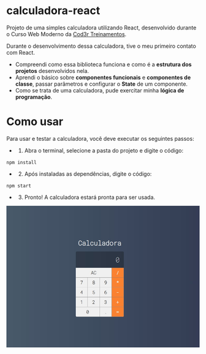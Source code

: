 # calculadora-react

Projeto de uma simples calculadora utilizando React, desenvolvido durante o Curso Web Moderno da <a href="https://www.cod3r.com.br/">Cod3r Treinamentos</a>.

Durante o desenvolvimento dessa calculadora, tive o meu primeiro contato com React. 
* Compreendi como essa biblioteca funciona e como é a **estrutura dos projetos** desenvolvidos nela. 
* Aprendi o básico sobre **componentes funcionais** e **componentes de classe**, passar parâmetros e configurar o **State** de um componente.
* Como se trata de uma calculadora, pude exercitar minha **lógica de programação**.

# Como usar
Para usar e testar a calculadora, você deve executar os seguintes passos:
* 1. Abra o terminal, selecione a pasta do projeto e digite o código: 
```
npm install
``` 
* 2. Após instaladas as dependências, digite o código:
```
npm start
```
* 3. Pronto! A calculadora estará pronta para ser usada.

<img src="https://github.com/GabrielLima5/imagens-projetos/blob/main/images/Calculadora%20React.jpg">
